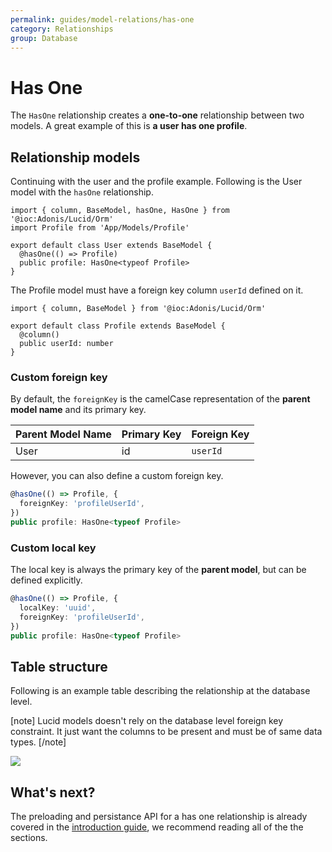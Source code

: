 ```yaml
---
permalink: guides/model-relations/has-one
category: Relationships
group: Database
---
```


# Has One
The `HasOne` relationship creates a **one-to-one** relationship between two models.  A great example of this is **a user has one profile**.

## Relationship models
Continuing with the user and the profile example. Following is the User model with the `hasOne` relationship.

```ts{5-6}{app/Models/User.ts}
import { column, BaseModel, hasOne, HasOne } from '@ioc:Adonis/Lucid/Orm'
import Profile from 'App/Models/Profile'

export default class User extends BaseModel {
  @hasOne(() => Profile)
  public profile: HasOne<typeof Profile>
}
```

The Profile model must have a foreign key column `userId` defined on it.

```ts{4-5}{app/Models/Profile.ts}
import { column, BaseModel } from '@ioc:Adonis/Lucid/Orm'

export default class Profile extends BaseModel {
  @column()
  public userId: number
}
```

### Custom foreign key
By default, the `foreignKey` is the camelCase representation of the **parent model name** and its primary key.

| Parent Model Name | Primary Key | Foreign Key |
|-------------|-------------|-------------|
| User | id | `userId` |

However, you can also define a custom foreign key.

```ts
@hasOne(() => Profile, {
  foreignKey: 'profileUserId',
})
public profile: HasOne<typeof Profile>
```

### Custom local key
The local key is always the primary key of the **parent model**, but can be defined explicitly.

```ts
@hasOne(() => Profile, {
  localKey: 'uuid',
  foreignKey: 'profileUserId',
})
public profile: HasOne<typeof Profile>
```

## Table structure
Following is an example table describing the relationship at the database level.

[note]
Lucid models doesn't rely on the database level foreign key constraint. It just want the columns to be present and must be of same data types.
[/note]

![](https://res.cloudinary.com/adonis-js/image/upload/q_auto,w_700,f_auto,fl_lossy/v1588081758/adonisjs.com/has-one.png)

## What's next?
The preloading and persistance API for a has one relationship is already covered in the [introduction guide](/guides/model-relations/introduction#preloading-relationship), we recommend reading all of the the sections.
